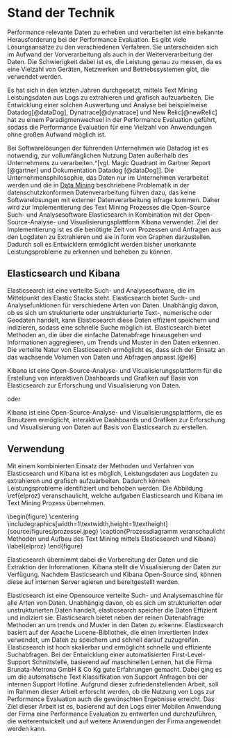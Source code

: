 # Stand der Technik

<!--Um die Leistung einer Anwendung zu Evaluieren 
Leistungsdaten aus Logdaten zu extrahieren und zu verarbeiten ist eine bekannte Herausforderung beim Text Mining.-->Performance relevante Daten zu erheben und verarbeiten ist eine bekannte Herausforderung bei der Performance Evaluation. Es gibt viele Lösungsansätze zu den verschiedenen Verfahren. Sie unterscheiden sich im Aufwand der Vorverarbeitung als auch in der Weiterverarbeitung der Daten. Die Schwierigkeit dabei ist es, die Leistung genau zu messen, da es eine Vielzahl von Geräten, Netzwerken und Betriebssystemen gibt, die verwendet werden.

Es hat sich in den letzten Jahren durchgesetzt, mittels Text Mining Leistungsdaten aus Logs zu extrahieren und grafisch aufzuarbeiten. Die Entwicklung einer solchen Auswertung und Analyse bei beispielweise Datadog[@dataDog],  Dynatrace[@dynatrace] und New Relic[@newRelic] hat zu einem Paradigmenwechsel in der Performance Evaluation geführt, sodass die Performance Evaluation für eine Vielzahl von Anwendungen ohne großen Aufwand möglich ist.

Bei Softwarelösungen der führenden Unternehmen wie Datadog ist es notwendig, zur vollumfänglichen Nutzung Daten außerhalb des Unternehmens zu verarbeiten.^[vgl. Magic Quadrant im Gartner Report [@gartner] und Dokumentation Datadog [@dataDog]]. Die Unternehmensphilosophie, das Daten nur im Unternehmen verarbeitet werden und die in [Data Mining](#Data-Mining) beschriebene Problematik in der datenschutzkonformen Datenverarbeitung führen dazu, das keine Softwarelösungen mit externer Datenverarbeitung infrage kommen. Daher wird zur Implementierung des Text Mining Prozesses die Open-Source Such- und Analysesoftware Elasticsearch in Kombination mit der Open-Source-Analyse- und Visualisierungsplattform Kibana verwendet. Ziel der Implementierung ist es die benötigte Zeit von Prozessen und Anfragen aus den Logdaten zu Extrahieren und sie in form von Graphen darzustellen. Dadurch soll es Entwicklern ermöglicht werden bisher unerkannte Leistungsprobleme zu erkennen und beheben zu können.

## Elasticsearch und Kibana

Elasticsearch ist eine verteilte Such- und Analysesoftware, die im Mittelpunkt des Elastic Stacks steht. Elasticsearch bietet Such- und Analysefunktionen für verschiedene Arten von Daten. Unabhängig davon, ob es sich um strukturierte oder unstrukturierte Text-, numerische oder Geodaten handelt, kann Elasticsearch diese Daten effizient speichern und indizieren, sodass eine schnelle Suche möglich ist. Elasticsearch bietet Methoden an, die über die einfache Datenabfrage hinausgehen und Informationen aggregieren, um Trends und Muster in den Daten erkennen. Die verteilte Natur von Elasticsearch ermöglicht es, dass sich der Einsatz an das wachsende Volumen von Daten und Abfragen anpasst.[@el6]

Kibana ist eine Open-Source-Analyse- und Visualisierungsplattform für die Erstellung von interaktiven Dashboards und Grafiken auf Basis von Elasticsearch zur Erforschung und Visualisierung von Daten.

oder 


Kibana ist eine Open-Source-Analyse- und Visualisierungsplattform, die es Benutzern ermöglicht, interaktive Dashboards und Grafiken zur Erforschung und Visualisierung von Daten auf Basis von Elasticsearch zu erstellen.

## Verwendung

Mit einem kombinierten Einsatz der Methoden und Verfahren von Elasticsearch und Kibana ist es möglich, Leistungsdaten aus Logdaten zu extrahieren und grafisch aufzuarbeiten. Dadurch können Leistungsprobleme identifiziert und behoben werden. 
Die Abbildung \ref{elproz} veranschaulicht, welche aufgaben Elasticsearch und Kibana im Text Mining Prozess übernehmen.

\begin{figure}
\centering
\includegraphics[width=1\textwidth,height=1\textheight]{source/figures/prozessel.jpeg}
\caption{Prozessdiagramm veranschaulicht Methoden und Aufbau des Text Mining mittels Elasticsearch und Kibana}
\label{elproz}
\end{figure} 

Elasticsearch übernimmt dabei die Vorbereitung der Daten und die Extraktion der Informationen. Kibana stellt die Visualisierung der Daten zur Verfügung. Nachdem Elasticsearch und Kibana Open-Source sind, können diese auf internen Server agieren und bereitgestellt werden.

<!-->
Elasticsearch ist eine Opensource verteilte Such- und Analysemaschine für alle Arten von Daten. Unabhängig davon, ob es sich um strukturierten oder unstrukturierten Daten handelt, elasticsearch speicher die Daten Effizient und indiziert sie. Elasticsearch bietet neben der reinen Datenabfrage Methoden an um trends und Muster in den Daten zu erkenne.
Elasticsearch basiert auf der Apache Lucene-Bibliothek, die einen invertierten Index verwendet, um Daten zu speichern und schnell darauf zuzugreifen. Elasticsearch ist hoch skalierbar und ermöglicht schnelle und effiziente Suchabfragen.

Bei der Entwicklung einer automatisierten First-Level-Support Schnittstelle, basierend auf maschinellen Lernen, hat die Firma Brunata-Metrona GmbH & Co Kg gute Erfahrungen gemacht. Dabei ging es um die automatische Text Klassifikation von Support Anfragen bei der internen Support Hotline. Aufgrund dieser zufriedenstellenden Arbeit, soll im Rahmen dieser Arbeit erforscht werden, ob die Nutzung von Logs zur Performance Evaluation auch die gewünschten Ergebnisse erreicht.

Das Ziel dieser Arbeit ist es, basierend auf den Logs einer Mobilen Anwendung der Firma eine Performance Evaluation zu entwerfen und durchzuführen, die weiterentwickelt und auf weitere Anwendungen der Firma angewendet werden kann. <!--Durch die technische Errungenschaft im Bereich Volltextsuche und Auswertung, soll erforscht werden, ob diese Auswertungen auch im bereich der Gemo Logs umsetzbar sind. Optimal wäre es, wenn es gelingt, das auftretende Performance Probleme bei der Ablesung oder Montage durch einen Monteur mithilfe von Performance Monitoring zu erkennen.-->

<!--

Hier erläutern große anbieter nehmen wir aber nicht weil Philosphie daten bleiben inhouse und probleme mit leaks. 

gehen darauf ein was elastic ist und macht udn was es in usnerem prozess übernimmt
Bild wie elastic funzt und was es bei uns übernimmt
## Relevante Daten

Um das Ziel der Performance Evaluation zu erreichen, ist die Erhebung relevanter Daten ein notwendiger Schritt. Relevante Daten sind jene, welche Rückschluss auf die Performance der Anwendung geben. Früher dienten zur Evaluation der Computer Performance der Vergleich von CPU Zyklen^[Vgl. Performance Evaluation and Monitoring 1971 S.81 [@perfomance_evaluation]]. Nachdem diese Daten nicht mehr ausreichend sind^[Vgl. ebd./a.a.O. - selbe Quelle, selbe Seite [@perfomance_evaluation]], benötigt man auf das Anwendungsgebiet Spezifizierte. Für die in der Studienarbeit verwendete Anwendung wird die benötigte Zeit für das Abschließen von Prozessen und die Fehlerquote genutzt.
\newpage

## Methode

Es wurde zur Festlegung der Methodik, der Erhebung Laufzeitrelevanter Daten, eine qualitative Analyse der Methoden in Bezug auf Aufwand zum Implementieren, Komplexität und Einfluss auf zusätzlichen Aufwand der durch diese Methode entsteht untersucht.

### Logging

<!-- Hier Kommt das bereits vorhandene Verfahren der Logs rein, ich gehe darauf ein wie sie funktioniert und werte sie aus und Sage was gut und was schlecht ist.
Ein Ansatz ist logging zu Implementieren, welches den Start, das Ende und die benötigte Zeit von Prozessen loggt.
Die Anwendung der Studienarbeit implementiert Logging. Logging, aus dem Englischen sinngemäß übersetzt etwas zu Dokumentieren^[Vgl. Oxford Advanced Learner´s Dictonary 2015 S.917 [@dictonary]], wird in der Informatik zur Dokumentation und verbesserten Nachvollziehbarkeit von Fehlerzuständen und Prozessabläufen verwendet. Logs werden nach einem vom Entwickler Festgelegtem Schema automatisch Generiert. Jede Zeile entspricht einem neuen Ereignis und wird mit weiteren Informationselementen versehen. Einträge erfolgen in Chronologischer Reihenfolge. Die Anwendung Loggt, die benötigte Zeit zum Abschließen von Performance Relevanten Prozessen. Dazu wird beim Aufruf eines Prozesses eine Stoppuhr gestartet, welche mit Beendigung des Prozesses die ermittelte Zeit als Log Dokumentiert (siehe Code Beispiel).
<!-- Ein ansatzt ist mithilfe von Logging in der Anwendung, alle Prozesse und Ereignise mit Zeitstempeln zu dokumentieren. Die Log Datei enthält die zur Performance Evaluation benötigt Daten. Unter einbezug der vorhandenen

```Java
public void start() {
  timeMillisStart = System.currentTimeMillis();
  timeMillisStartLastLap = timeMillisStart;
}

public void start(String message) {
  Log.d(logTag, "Stopwatch measuring started for {}", message);
}

public void stop() {
  stop("Stopwatch measuring");
}

public void stop(String message) {
  Log.d(logTag, "{} took {}ms", message,
   (System.currentTimeMillis() - timeMillisStart));
}
```

### Modul zur Laufzeiterfassung

Eine weiter Herangehensweise ist die Implementierung einer Klasse welche die Erhebung und Speicherung der relevanten Daten übernimmt. Die Klasse stellt eine Schnittstelle bereit, an welcher der beginn und die beendigung eines Prozesses übergeben wird. Die Klasse ermittelt die benötigte Zeit und Speichert die gesammelten Daten. Das Format der Speicherung richtet sich nach der gewählten Methode zur Realisierung der graphischen Darstellung, welche in Kapitel X behandelt wird.
<!--
Kommentare können so hinzugefügt werden.

\newpage

## Ergebnisse


---------------------------------------------------------------------------
Methode         Aufwand          Komplexität    Zusätzlicher Aufwand
--------------  ---------------  -------------  ----------------------  
Logging         1                1              3

Modul           3                2              1

---------------------------------------------------------------------------

Table: Zeigt die Methoden zur Erhebung Relevanter Daten und ihre Eignung in Bezug auf Umsetzbarkeit, Komplexität und Zusätzlichen Aufwand. Die zahlen in den Zellen sind die Bewertung zu den einzelnen Kriterien. Die Bewertung unterteilt sich in 3 Kategorien mit entsprechender Zahl. Die "1" steht für gering, die "2" für mittlere und die "3" für hohe Charaktereigenschaft. Steht eine 1 bei der Komplexität bedeutet das eine geringe Komplexität. \label{EvaluationTable}

Die Auswertung der Tabelle ergibt das Logging als Methode einen geringen Aufwand, geringe Komplexität und hohen Zusätzlichen Aufwand aufweist. Wohingegen das Modul einen Hohe Aufwand, mittlere Komplexität und mittleren Zusätzlichen Aufwand aufweist.

## Auseinandersetzung

Der geringe Aufwand zur Implementierung des Loggings liegt darin das in der Anwendung der Studienarbeit bereits Logging im gewünschten umfang Implementiert ist. Daher rührt auch die geringe Komplexität. Selbst ohne bestehendes Logging in gewünschter form benötigt die Implementierung oder Erweiterung durch einer Stoppuhr mit Logging Funktion in Java 13 Zeilen Code. Siehe Codebeispiel oben. Der hohe zusätzliche Aufwand entsteht dadurch das in der Log Datei nicht nur die gewünschten Performance Daten liegen. Dies führt dazu das in einem nächsten schritt die Logs ausgewertet werden müssen.

Der Hohe Aufwand zur Implementierung des Moduls ergibt sich einerseits, dadurch das die Klasse samt Schnittstelle sinnvoll Implementiert werden muss. Zusätzlich muss die Schnittstelle an allen gewünschten Performance relevanten Prozessen angesprochen werden. Nachdem die Klasse eine Schnittstelle bereitstellt, sich um die Berechnung der benötigten Zeit und der Speicherung kümmert, ist das ganze von mittlerer Komplexität. Der geringe zusätzliche Aufwand rührt durch die selbst Bestimmung der form der Abspeicherung. Diese kann so gewählt werden das die Daten direkt Graphisch ausgewertet werden können.

## Schlussfolgerung

Schlussendlich überwiegen die Vorteile von Logging gegenüber dem großen zusätzlichen Aufwand, sodass in der Studienarbeit Logging und nicht ein eigenes Modul zur Erhebung Laufzeitrelevanter Daten genutzt wird. Im nächsten Kapitel wird die Methode zur Weiterverarbeitung der Daten Untersucht.
-->
